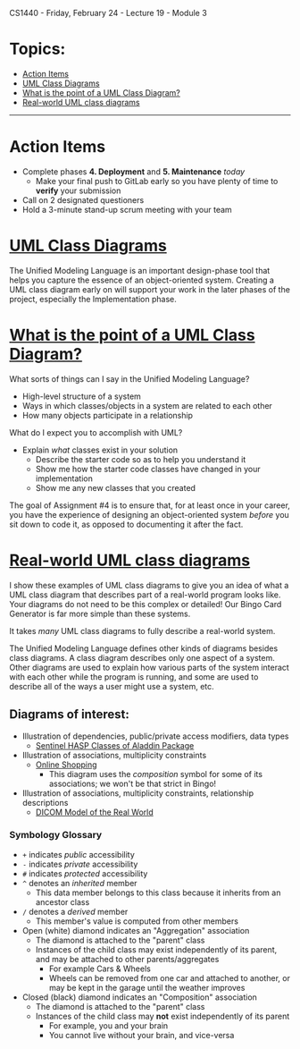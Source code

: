 CS1440 - Friday, February 24 - Lecture 19 - Module 3

# Topics:
* [Action Items](#action-items)
* [UML Class Diagrams](#uml-class-diagrams)
* [What is the point of a UML Class Diagram?](#what-is-the-point-of-a-uml-class-diagram)
* [Real-world UML class diagrams](#real-world-uml-class-diagrams)


------------------------------------------------------------
# Action Items

*   Complete phases **4. Deployment** and **5. Maintenance** *today* 
    *   Make your final push to GitLab early so you have plenty of time to **verify** your submission
*	Call on 2 designated questioners
*	Hold a 3-minute stand-up scrum meeting with your team



# [UML Class Diagrams](../UML.md)

The Unified Modeling Language is an important design-phase tool that helps you
capture the essence of an object-oriented system.  Creating a UML class diagram
early on will support your work in the later phases of the project, especially
the Implementation phase.



# [What is the point of a UML Class Diagram?](../UML.md#what-am-i-trying-to-accomplish-with-a-uml-class-diagram)


What sorts of things can I say in the Unified Modeling Language?

*   High-level structure of a system
*   Ways in which classes/objects in a system are related to each other
*   How many objects participate in a relationship

What do I expect you to accomplish with UML?

*   Explain *what* classes exist in your solution
    *   Describe the starter code so as to help you understand it
    *   Show me how the starter code classes have changed in your implementation
    *   Show me any new classes that you created

The goal of Assignment #4 is to ensure that, for at least once in your career, you have the experience of designing an object-oriented system *before* you sit down to code it, as opposed to documenting it after the fact.



# [Real-world UML class diagrams](https://www.uml-diagrams.org/class-diagrams-examples.html)

I show these examples of UML class diagrams to give you an idea of what a UML class diagram that describes part of a real-world program looks like.  Your diagrams do not need to be this complex or detailed!  Our Bingo Card Generator is far more simple than these systems.

It takes *many* UML class diagrams to fully describe a real-world system.  

The Unified Modeling Language defines other kinds of diagrams besides class diagrams.  A class diagram describes only one aspect of a system.  Other diagrams are used to explain how various parts of the system interact with each other while the program is running, and some are used to describe all of the ways a user might use a system, etc.


## Diagrams of interest:

*   Illustration of dependencies, public/private access modifiers, data types
    *   [Sentinel HASP Classes of Aladdin Package](https://www.uml-diagrams.org/software-licensing-class-diagram-example.html)
*   Illustration of associations, multiplicity constraints
    *   [Online Shopping](https://www.uml-diagrams.org/examples/online-shopping-domain-uml-diagram-example.html)
        *   This diagram uses the *composition* symbol for some of its associations; we won't be that strict in Bingo!
*   Illustration of associations, multiplicity constraints, relationship descriptions
    *   [DICOM Model of the Real World](https://www.uml-diagrams.org/dicom-real-world-uml-class-diagram-example.html)


### Symbology Glossary

*   `+` indicates *public* accessibility
*   `-` indicates *private* accessibility
*   `#` indicates *protected* accessibility
*   `^` denotes an *inherited* member
    *   This data member belongs to this class because it inherits from an ancestor class
*   `/` denotes a *derived* member
    *   This member's value is computed from other members
*   Open (white) diamond indicates an "Aggregation" association
    *   The diamond is attached to the "parent" class
    *   Instances of the child class may exist independently of its parent, and may be attached to other parents/aggregates
        *   For example Cars & Wheels
        *   Wheels can be removed from one car and attached to another, or may be kept in the garage until the weather improves
*   Closed (black) diamond indicates an "Composition" association
    *   The diamond is attached to the "parent" class
    *   Instances of the child class may **not** exist independently of its parent 
        *   For example, you and your brain
        *   You cannot live without your brain, and vice-versa



